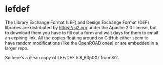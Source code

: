 # lefdef

The Library Exchange Format (LEF) and Design Exchange Format (DEF) libraries are
distributed by https://si2.org under the Apache 2.0 license, but to download
them you have to fill out a form and wait days for them to email an expiring
link. All the copies floating around on GitHub either seem to have random
modifications (like the OpenROAD ones) or are embedded in a larger repo.

So here's a clean copy of LEF/DEF 5.8_60p007 from Si2.